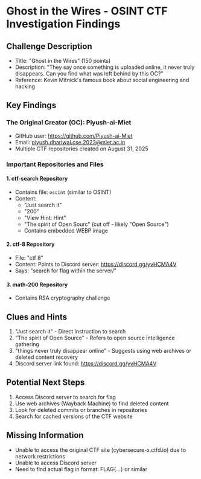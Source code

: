 # Ghost in the Wires - OSINT CTF Investigation Findings

## Challenge Description
- Title: "Ghost in the Wires" (150 points)
- Description: "They say once something is uploaded online, it never truly disappears. Can you find what was left behind by this OC?"
- Reference: Kevin Mitnick's famous book about social engineering and hacking

## Key Findings

### The Original Creator (OC): Piyush-ai-Miet
- GitHub user: https://github.com/Piyush-ai-Miet
- Email: piyush.dhariwal.cse.2023@miet.ac.in
- Multiple CTF repositories created on August 31, 2025

### Important Repositories and Files

#### 1. ctf-search Repository
- Contains file: `oscint` (similar to OSINT)
- Content: 
  - "Just search it"
  - "200"
  - "View Hint: Hint" 
  - "The spirit of Open Sourc" (cut off - likely "Open Source")
  - Contains embedded WEBP image

#### 2. ctf-8 Repository  
- File: "ctf 8"
- Content: Points to Discord server: https://discord.gg/yvHCMA4V
- Says: "search for flag within the server/"

#### 3. math-200 Repository
- Contains RSA cryptography challenge

## Clues and Hints
1. "Just search it" - Direct instruction to search
2. "The spirit of Open Source" - Refers to open source intelligence gathering
3. "things never truly disappear online" - Suggests using web archives or deleted content recovery
4. Discord server link found: https://discord.gg/yvHCMA4V

## Potential Next Steps
1. Access Discord server to search for flag
2. Use web archives (Wayback Machine) to find deleted content
3. Look for deleted commits or branches in repositories
4. Search for cached versions of the CTF website

## Missing Information
- Unable to access the original CTF site (cybersecure-x.ctfd.io) due to network restrictions
- Unable to access Discord server
- Need to find actual flag in format: FLAG{...} or similar